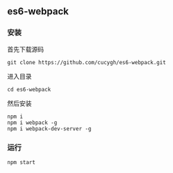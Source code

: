 ## es6-webpack

### 安装

首先下载源码

```shell
git clone https://github.com/cucygh/es6-webpack.git
```

进入目录

```shell
cd es6-webpack
```

然后安装

```shell
npm i
npm i webpack -g
npm i webpack-dev-server -g
```

### 运行

```shell
npm start
```
